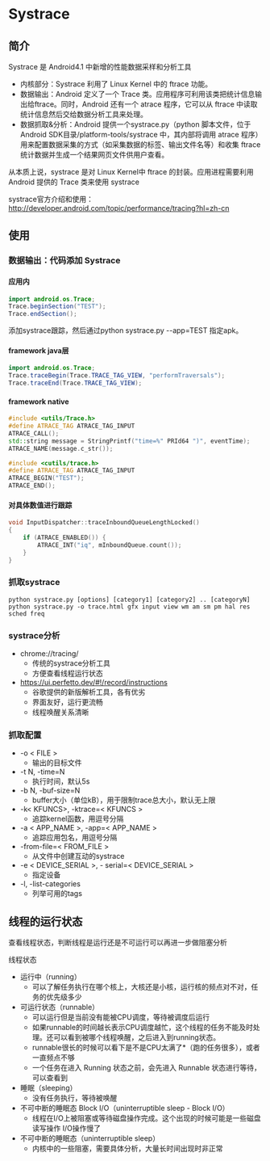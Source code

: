 # Systrace

## 简介

Systrace 是 Android4.1 中新增的性能数据采样和分析工具

* ﻿内核部分：Systrace 利用了 Linux Kernel 中的 ftrace 功能。
* ﻿数据输出：Android 定义了一个 Trace 类。应用程序可利用该类把统计信息输出给ftrace。同时，Android 还有一个 atrace 程序，它可以从 ftrace 中读取统计信息然后交给数据分析工具来处理。
* ﻿数据抓取&分析：Android 提供一个systrace.py（python 脚本文件，位于 Android SDK目录/platform-tools/systrace 中，其内部将调用 atrace 程序）用来配置数据采集的方式（如采集数据的标签、输出文件名等）和收集 ftrace 统计数据并生成一个结果网页文件供用户查看。

从本质上说，systrace 是对 Linux Kernel中 ftrace 的封装。应用进程需要利用 Android 提供的 Trace 类来使用 systrace



systrace官方介绍和使用：http://developer.android.com/topic/performance/tracing?hl=zh-cn



## 使用

### 数据输出：代码添加 Systrace

#### 应用内

```java
import android.os.Trace;
Trace.beginSection("TEST");
Trace.endSection();
```

添加systrace跟踪，然后通过python systrace.py --app=TEST 指定apk。



#### framework java层

```java
import android.os.Trace;
Trace.traceBegin(Trace.TRACE_TAG_VIEW, "performTraversals");
Trace.traceEnd(Trace.TRACE_TAG_VIEW);
```



#### framework native

```c++
#include <utils/Trace.h>
#define ATRACE_TAG ATRACE_TAG_INPUT
ATRACE_CALL();
std::string message = StringPrintf("time=%" PRId64 ")", eventTime);
ATRACE_NAME(message.c_str());
```



```c++
#include <cutils/trace.h>
#define ATRACE_TAG ATRACE_TAG_INPUT
ATRACE_BEGIN("TEST");
ATRACE_END();
```



#### 对具体数值进行跟踪

```c++
void InputDispatcher::traceInboundQueueLengthLocked()
{
    if (ATRACE_ENABLED()) {
    	ATRACE_INT("iq", mInboundQueue.count());
    }
}
```





### 抓取systrace

```shell
python systrace.py [options] [category1] [category2] .. [categoryN]
python systrace.py -o trace.html gfx input view wm am sm pm hal res sched freq
```





### systrace分析

* ﻿﻿chrome://tracing/
    * ﻿﻿传统的systrace分析工具
    * ﻿﻿方便查看线程运行状态
* https://ui.perfetto.dev/#!/record/instructions
    * ﻿﻿谷歌提供的新版解析工具，各有优劣
    * ﻿﻿界面友好，运行更流畅
    * ﻿﻿线程唤醒关系清晰



### 抓取配置

* -o < FILE >
    * 输出的目标文件
* -t N, -time=N
    * 执行时间，默认5s
* -b N, -buf-size=N
    * buffer大小（单位kB），用于限制trace总大小，默认无上限
* -k< KFUNCS>, -ktrace=< KFUNCS >
    * 追踪kernel函数，用逗号分隔
* -a < APP_NAME >, -app=< APP_NAME >
    * 追踪应用包名，用逗号分隔
* -from-file=< FROM_FILE >
    * 从文件中创建互动的systrace
* -e < DEVICE_SERIAL >, - serial=< DEVICE_SERIAL >
    * 指定设备
* -l, -list-categories
    * 列举可用的tags



## 线程的运行状态

查看线程状态，判断线程是运行还是不可运行可以再进一步做阻塞分析



线程状态

* 运行中（running）
    * 可以了解任务执行在哪个核上，大核还是小核，运行核的频点对不对，任务的优先级多少
* 可运行状态（runnable）
    * 可以运行但是当前没有能被CPU调度，等待被调度后运行
    * 如果runnable的时间越长表示CPU调度越忙，这个线程的任务不能及时处理。还可以看到被哪个线程唤醒，之后进入到running状态。
    * runnable很长的时候可以看下是不是CPU太满了*（跑的任务很多），或者一直频点不够
    * 一个任务在进入 Running 状态之前，会先进入 Runnable 状态进行等待，可以查看到
* 睡眠（sleeping）
    * 没有任务执行，等待被唤醒
* 不可中断的睡眠态 Block I/O（uninterruptible sleep - Block I/O）
    * 线程在I/O上被阻塞或等待磁盘操作完成。这个出现的时候可能是一些磁盘读写操作 I/O操作慢了
* 不可中断的睡眠态（uninterruptible sleep）
    * 内核中的一些阻塞，需要具体分析，大量长时间出现时非正常